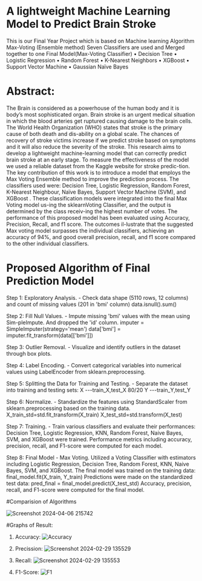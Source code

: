 # A lightweight Machine Learning Model to Predict Brain Stroke
This is our Final Year Project which is based on Machine learning Algorithm Max-Voting (Ensemble method)
Seven Classifiers are used and Merged together to one Final Model(Max-Voting Classifier)
•	Decision Tree
•	Logistic Regression
•	Random Forest
•	K-Nearest Neighbors
•	XGBoost
•	Support Vector Machine
•	Gaussian Naïve Bayes


# Abstract:
The Brain is considered as a powerhouse of the human body and it is body’s most sophisticated organ. Brain stroke is an urgent medical situation in which the blood arteries get ruptured causing damage to the brain cells. The World Health Organization (WHO) states that stroke is the primary cause of both death and dis-ability on a global scale. The chances of recovery of stroke victims increase if we predict stroke based on symptoms and it will also reduce the severity of the stroke. This research aims to develop a lightweight machine-learning model that can correctly predict brain stroke at an early stage. To measure the effectiveness of the model we used a reliable dataset from the Kaggle website for stroke predic-tion. The key contribution of this work is to introduce a model that employs the Max Voting Ensemble method to improve the prediction process. The classifiers used were: Decision Tree, Logistic Regression, Random Forest, K-Nearest Neighbour, Naïve Bayes, Support Vector Machine (SVM), and XGBoost . These classification models were integrated into the final Max Voting model us-ing the sklearnVoting Classifier, and the output is determined by the class receiv-ing the highest number of votes. The performance of this proposed model has been evaluated using Accuracy, Precision, Recall, and f1 score. The outcomes il-lustrate that the suggested Max voting model surpasses the individual classifiers, achieving an accuracy of 94%, and good overall precision, recall, and f1 score compared to the other individual classifiers.

# Proposed Algorithm of Final Prediction Model

Step 1: Exploratory Analysis. - Check data shape (5110 rows, 12 columns) and count of missing values (201 in 'bmi' column) 
data.isnull().sum()


Step 2: Fill Null Values. - Impute missing 'bmi' values with the mean using Sim-pleImpute. And dropped the 'id' column.
	imputer = SimpleImputer(strategy='mean') data['bmi'] = imputer.fit_transform(data[['bmi']])

 
Step 3: Outlier Removal. - Visualize and identify outliers in the dataset through box plots.


Step 4: Label Encoding. - Convert categorical variables into numerical values using LabelEncoder from sklearn.preprocessing.


Step 5: Splitting the Data for Training and Testing. - Separate the dataset into training and testing sets:
 X ---train_X,test_X 80/20 
 Y ---train_Y,test_Y

 
Step 6: Normalize. - Standardize the features using StandardScaler from sklearn.preprocessing based on the training data. 
X_train_std=std.fit_transform(X_train) X_test_std=std.transform(X_test)


Step 7: Training. - Train various classifiers and evaluate their performances:
Decision Tree, Logistic Regression, KNN, Random Forest, Naive Bayes, SVM, and XGBoost were trained. Performance metrics including accuracy, precision, recall, and F1-score were computed for each model.


Step 8: Final Model - Max Voting. 
Utilized a Voting Classifier with estimators including Logistic Regression, Decision Tree, Random Forest, KNN, Naive Bayes, SVM, and XGBoost.
The final model was trained on the training data: 
final_model.fit(X_train, Y_train)
Predictions were made on the standardized test data: 
pred_final = final_model.predict(X_test_std)
Accuracy, precision, recall, and F1-score were computed for the final model.


#Comparision of Algorithms

![Screenshot 2024-04-06 215742](https://github.com/danishnawab55/Brain_Stroke_Prediction/assets/88277249/77aa8169-7348-465c-b248-81fe535a05dc)


#Graphs of Result:
1. Accuracy:
   ![Accuracy](https://github.com/danishnawab55/Brain_Stroke_Prediction/assets/88277249/f3ff47b4-69fa-49a6-9038-d80a0c56847c)

2. Precission:
   ![Screenshot 2024-02-29 135529](https://github.com/danishnawab55/Brain_Stroke_Prediction/assets/88277249/71d279cd-1e0b-434c-93c6-e4b3ae4f1748)

3. Recall:
   ![Screenshot 2024-02-29 135553](https://github.com/danishnawab55/Brain_Stroke_Prediction/assets/88277249/a6c28da0-4c54-4cb2-bb4f-e01b3b68f414)

4. F1-Score:
   ![F1](https://github.com/danishnawab55/Brain_Stroke_Prediction/assets/88277249/320740f9-a4b7-42da-90d3-25238a601428)









